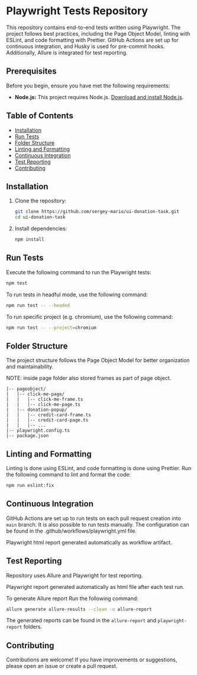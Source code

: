 # Playwright Tests Repository

This repository contains end-to-end tests written using Playwright. The project follows best practices, including the Page Object Model, linting with ESLint, and code formatting with Prettier. GitHub Actions are set up for continuous integration, and Husky is used for pre-commit hooks. Additionally, Allure is integrated for test reporting.

## Prerequisites

Before you begin, ensure you have met the following requirements:

- **Node.js:** This project requires Node.js. [Download and install Node.js](https://nodejs.org/).

## Table of Contents

- [Installation](#installation)
- [Run Tests](#run-tests)
- [Folder Structure](#folder-structure)
- [Linting and Formatting](#linting-and-formatting)
- [Continuous Integration](#continuous-integration)
- [Test Reporting](#test-reporting)
- [Contributing](#contributing)

## Installation

1. Clone the repository:

    ```bash
    git clone https://github.com/sergey-mario/ui-donation-task.git
    cd ui-donation-task
    ```

2. Install dependencies:

    ```bash
    npm install
    ```

## Run Tests

Execute the following command to run the Playwright tests:

```bash
npm test
```

To run tests in headful mode, use the following command:

```bash
npm run test -- --headed
```

To run specific project (e.g. chromium), use the following command:

```bash
npm run test -- --project=chromium
```

## Folder Structure

The project structure follows the Page Object Model for better organization and maintainability.

NOTE: inside page folder also stored frames as part of page object.

```
|-- pageobject/
|   |-- click-me-page/
|   |   |-- click-me-frame.ts
|   |   |-- click-me-page.ts
|   |-- donation-popup/
|   |   |-- credit-card-frame.ts
|   |   |-- credit-card-page.ts
|   |   |-- ...
|-- playwright.config.ts
|-- package.json
```

## Linting and Formatting

Linting is done using ESLint, and code formatting is done using Prettier. Run the following command to lint and format the code:

```bash
npm run eslint:fix
```

## Continuous Integration

GitHub Actions are set up to run tests on each pull request creation into `main` branch. It is also possible to run tests manually. The configuration can be found in the .github/workflows/playwright.yml file.

Playwright html report generated automatically as workflow artifact.

## Test Reporting

Repository uses Allure and Playwright for test reporting.

Playwright report generated automatically as html file after each test run.

To generate Allure report Run the following command:

```bash
allure generate allure-results --clean -o allure-report
```

The generated reports can be found in the `allure-report` and `playwright-report` folders.

## Contributing

Contributions are welcome! If you have improvements or suggestions, please open an issue or create a pull request.

